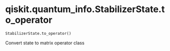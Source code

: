 # qiskit.quantum\_info.StabilizerState.to\_operator

`StabilizerState.to_operator()`

Convert state to matrix operator class
